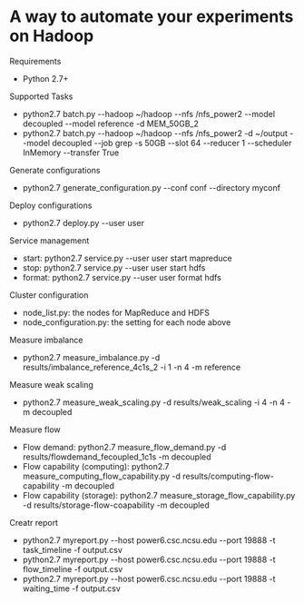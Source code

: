 A way to automate your experiments on Hadoop
==========

Requirements
* Python 2.7+

Supported Tasks
* python2.7 batch.py --hadoop ~/hadoop --nfs /nfs_power2 --model decoupled --model reference -d MEM_50GB_2
* python2.7 batch.py --hadoop ~/hadoop --nfs /nfs_power2 -d ~/output --model decoupled --job grep -s 50GB --slot 64 --reducer 1 --scheduler InMemory --transfer True

Generate configurations
* python2.7 generate_configuration.py --conf conf --directory myconf

Deploy configurations
* python2.7 deploy.py --user user

Service management
* start: python2.7 service.py --user user start mapreduce
* stop: python2.7 service.py --user user start hdfs
* format: python2.7 service.py --user user format hdfs

Cluster configuration
* node_list.py: the nodes for MapReduce and HDFS
* node_configuration.py: the setting for each node above

Measure imbalance
* python2.7 measure_imbalance.py -d results/imbalance_reference_4c1s_2 -i 1 -n 4 -m reference

Measure weak scaling
* python2.7 measure_weak_scaling.py -d results/weak_scaling -i 4 -n 4 -m decoupled

Measure flow
* Flow demand: python2.7 measure_flow_demand.py -d results/flowdemand_fecoupled_1c1s -m decoupled
* Flow capability (computing): python2.7 measure_computing_flow_capability.py -d results/computing-flow-capability -m decoupled
* Flow capability (storage): python2.7 measure_storage_flow_capability.py -d results/storage-flow-coapability -m decoupled

Creatr report
* python2.7 myreport.py --host power6.csc.ncsu.edu --port 19888 -t task_timeline -f output.csv
* python2.7 myreport.py --host power6.csc.ncsu.edu --port 19888 -t flow_timeline -f output.csv
* python2.7 myreport.py --host power6.csc.ncsu.edu --port 19888 -t waiting_time -f output.csv
